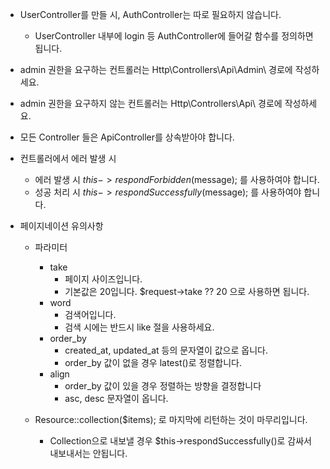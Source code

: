 - UserController를 만들 시, AuthController는 따로 필요하지 않습니다.
    - UserController 내부에 login 등 AuthController에 들어갈 함수를 정의하면 됩니다.
- admin 권한을 요구하는 컨트롤러는 Http\Controllers\Api\Admin\ 경로에 작성하세요.
- admin 권한을 요구하지 않는 컨트롤러는 Http\Controllers\Api\ 경로에 작성하세요.
- 모든 Controller 들은 ApiController를 상속받아야 합니다.
- 컨트롤러에서 에러 발생 시
    - 에러 발생 시 $this->respondForbidden($message); 를 사용하여야 합니다.
    - 성공 처리 시 $this->respondSuccessfully($message); 를 사용하여야 합니다.

- 페이지네이션 유의사항
    - 파라미터
        - take
            - 페이지 사이즈입니다.
            - 기본값은 20입니다. $request->take ?? 20 으로 사용하면 됩니다.
        - word
            - 검색어입니다.
            - 검색 시에는 반드시 like 절을 사용하세요.
        - order_by
            - created_at, updated_at 등의 문자열이 값으로 옵니다.
            - order_by 값이 없을 경우 latest()로 정렬합니다.
        - align
            - order_by 값이 있을 경우 정렬하는 방향을 결정합니다
            - asc, desc 문자열이 옵니다.

    - Resource::collection($items); 로 마지막에 리턴하는 것이 마무리입니다.
        - Collection으로 내보낼 경우 $this->respondSuccessfully()로 감싸서 내보내서는 안됩니다.